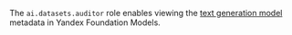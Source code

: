 The `ai.datasets.auditor` role enables viewing the [text generation model](../../../ai-studio/concepts/generation/models.md) metadata in Yandex Foundation Models.

